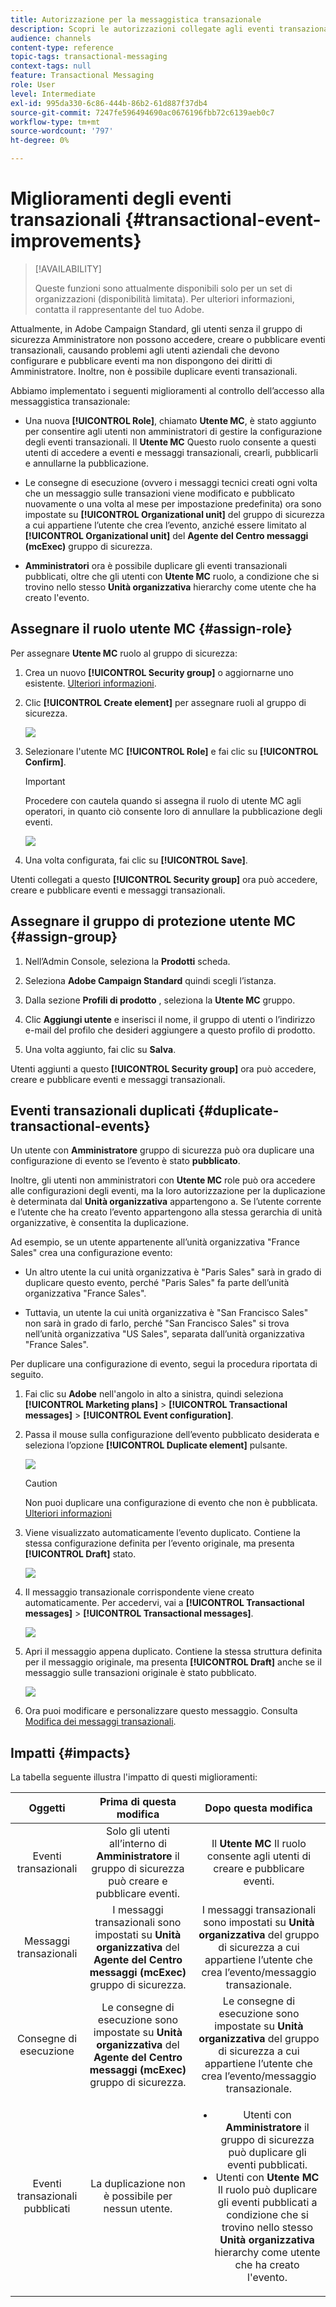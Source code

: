 ```yaml
---
title: Autorizzazione per la messaggistica transazionale
description: Scopri le autorizzazioni collegate agli eventi transazionali.
audience: channels
content-type: reference
topic-tags: transactional-messaging
context-tags: null
feature: Transactional Messaging
role: User
level: Intermediate
exl-id: 995da330-6c86-444b-86b2-61d887f37db4
source-git-commit: 7247fe596494690ac0676196fbb72c6139aeb0c7
workflow-type: tm+mt
source-wordcount: '797'
ht-degree: 0%

---
```


# Miglioramenti degli eventi transazionali {#transactional-event-improvements}

>[!AVAILABILITY]
>
>Queste funzioni sono attualmente disponibili solo per un set di organizzazioni (disponibilità limitata). Per ulteriori informazioni, contatta il rappresentante del tuo Adobe.

Attualmente, in Adobe Campaign Standard, gli utenti senza il gruppo di sicurezza Amministratore non possono accedere, creare o pubblicare eventi transazionali, causando problemi agli utenti aziendali che devono configurare e pubblicare eventi ma non dispongono dei diritti di Amministratore. Inoltre, non è possibile duplicare eventi transazionali.

Abbiamo implementato i seguenti miglioramenti al controllo dell’accesso alla messaggistica transazionale:

* Una nuova **[!UICONTROL Role]**, chiamato **Utente MC**, è stato aggiunto per consentire agli utenti non amministratori di gestire la configurazione degli eventi transazionali. Il **Utente MC** Questo ruolo consente a questi utenti di accedere a eventi e messaggi transazionali, crearli, pubblicarli e annullarne la pubblicazione.

* Le consegne di esecuzione (ovvero i messaggi tecnici creati ogni volta che un messaggio sulle transazioni viene modificato e pubblicato nuovamente o una volta al mese per impostazione predefinita) ora sono impostate su **[!UICONTROL Organizational unit]** del gruppo di sicurezza a cui appartiene l’utente che crea l’evento, anziché essere limitato al **[!UICONTROL Organizational unit]** del **Agente del Centro messaggi (mcExec)** gruppo di sicurezza.

* **Amministratori** ora è possibile duplicare gli eventi transazionali pubblicati, oltre che gli utenti con **Utente MC** ruolo, a condizione che si trovino nello stesso **Unità organizzativa** hierarchy come utente che ha creato l&#39;evento.

## Assegnare il ruolo utente MC {#assign-role}

Per assegnare **Utente MC** ruolo al gruppo di sicurezza:

1. Crea un nuovo **[!UICONTROL Security group]** o aggiornarne uno esistente. [Ulteriori informazioni](../../administration/using/managing-groups-and-users.md).

1. Clic **[!UICONTROL Create element]** per assegnare ruoli al gruppo di sicurezza.

   ![](assets/event_access_1.png)

1. Selezionare l&#39;utente MC **[!UICONTROL Role]** e fai clic su **[!UICONTROL Confirm]**.

   >[!IMPORTANT]
   >
   > Procedere con cautela quando si assegna il ruolo di utente MC agli operatori, in quanto ciò consente loro di annullare la pubblicazione degli eventi.

   ![](assets/event_access_2.png)

1. Una volta configurata, fai clic su **[!UICONTROL Save]**.

Utenti collegati a questo **[!UICONTROL Security group]** ora può accedere, creare e pubblicare eventi e messaggi transazionali.

## Assegnare il gruppo di protezione utente MC {#assign-group}

1. Nell’Admin Console, seleziona la **Prodotti** scheda.

1. Seleziona **Adobe Campaign Standard** quindi scegli l’istanza.

1. Dalla sezione **Profili di prodotto** , seleziona la **Utente MC** gruppo.

1. Clic **Aggiungi utente** e inserisci il nome, il gruppo di utenti o l’indirizzo e-mail del profilo che desideri aggiungere a questo profilo di prodotto.

1. Una volta aggiunto, fai clic su **Salva**.

Utenti aggiunti a questo **[!UICONTROL Security group]** ora può accedere, creare e pubblicare eventi e messaggi transazionali.

## Eventi transazionali duplicati {#duplicate-transactional-events}

Un utente con **Amministratore** gruppo di sicurezza<!--([Functional administrators](../../administration/using/users-management.md#functional-administrators)?)--> può ora duplicare una configurazione di evento se l’evento è stato **pubblicato**.

Inoltre, gli utenti non amministratori con **Utente MC** role può ora accedere alle configurazioni degli eventi, ma la loro autorizzazione per la duplicazione è determinata dal **Unità organizzativa** appartengono a. Se l’utente corrente e l’utente che ha creato l’evento appartengono alla stessa gerarchia di unità organizzative, è consentita la duplicazione.

Ad esempio, se un utente appartenente all’unità organizzativa &quot;France Sales&quot; crea una configurazione evento:

* Un altro utente la cui unità organizzativa è &quot;Paris Sales&quot; sarà in grado di duplicare questo evento, perché &quot;Paris Sales&quot; fa parte dell’unità organizzativa &quot;France Sales&quot;.

* Tuttavia, un utente la cui unità organizzativa è &quot;San Francisco Sales&quot; non sarà in grado di farlo, perché &quot;San Francisco Sales&quot; si trova nell’unità organizzativa &quot;US Sales&quot;, separata dall’unità organizzativa &quot;France Sales&quot;.

Per duplicare una configurazione di evento, segui la procedura riportata di seguito.

1. Fai clic su **Adobe** nell&#39;angolo in alto a sinistra, quindi seleziona **[!UICONTROL Marketing plans]** > **[!UICONTROL Transactional messages]** > **[!UICONTROL Event configuration]**.

1. Passa il mouse sulla configurazione dell’evento pubblicato desiderata e seleziona l’opzione **[!UICONTROL Duplicate element]** pulsante.

   ![](assets/message-center_duplicate-button.png)

   >[!CAUTION]
   >
   >Non puoi duplicare una configurazione di evento che non è pubblicata. [Ulteriori informazioni](publishing-transactional-event.md)

1. Viene visualizzato automaticamente l’evento duplicato. Contiene la stessa configurazione definita per l’evento originale, ma presenta **[!UICONTROL Draft]** stato.

   ![](assets/message-center_duplicated-draft-event.png)

1. Il messaggio transazionale corrispondente viene creato automaticamente. Per accedervi, vai a **[!UICONTROL Transactional messages]** > **[!UICONTROL Transactional messages]**.

   ![](assets/message-center_duplicated-message.png)

1. Apri il messaggio appena duplicato. Contiene la stessa struttura definita per il messaggio originale, ma presenta **[!UICONTROL Draft]** anche se il messaggio sulle transazioni originale è stato pubblicato.

   ![](assets/message-center_duplicated-draft-message.png)

1. Ora puoi modificare e personalizzare questo messaggio. Consulta [Modifica dei messaggi transazionali](../../channels/using/editing-transactional-message.md).

## Impatti {#impacts}

La tabella seguente illustra l&#39;impatto di questi miglioramenti:

| Oggetti | Prima di questa modifica | Dopo questa modifica |
|:-: | :--: | :-:|
| Eventi transazionali | Solo gli utenti all’interno di **Amministratore** il gruppo di sicurezza può creare e pubblicare eventi. | Il **Utente MC** Il ruolo consente agli utenti di creare e pubblicare eventi. |
| Messaggi transazionali | I messaggi transazionali sono impostati su **Unità organizzativa** del **Agente del Centro messaggi (mcExec)** gruppo di sicurezza. | I messaggi transazionali sono impostati su **Unità organizzativa** del gruppo di sicurezza a cui appartiene l’utente che crea l’evento/messaggio transazionale. |
| Consegne di esecuzione | Le consegne di esecuzione sono impostate su **Unità organizzativa** del **Agente del Centro messaggi (mcExec)** gruppo di sicurezza. | Le consegne di esecuzione sono impostate su **Unità organizzativa** del gruppo di sicurezza a cui appartiene l’utente che crea l’evento/messaggio transazionale. |
| Eventi transazionali pubblicati | La duplicazione non è possibile per nessun utente. | <ul><li>Utenti con **Amministratore** il gruppo di sicurezza può duplicare gli eventi pubblicati.</li> <li>Utenti con **Utente MC** Il ruolo può duplicare gli eventi pubblicati a condizione che si trovino nello stesso **Unità organizzativa** hierarchy come utente che ha creato l&#39;evento.</li></ul> |


<!--Transactional Message Templates| Transactional Message templates are set to the Organizational unit **All**. | Transaction Message Template will be set to the **Organizational unit** of the security group to which the user creating the message template belongs.-->